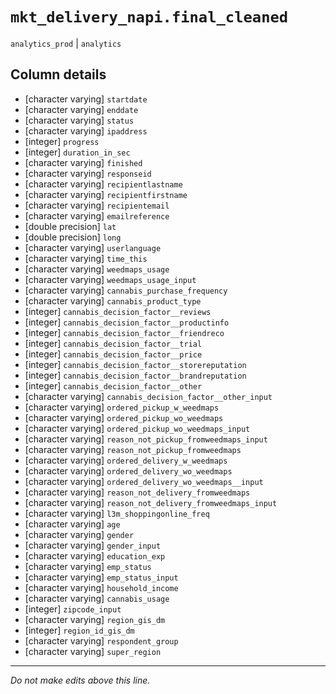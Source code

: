 # `mkt_delivery_napi.final_cleaned`
`analytics_prod` | `analytics`

## Column details
* [character varying] `startdate`
* [character varying] `enddate`
* [character varying] `status`
* [character varying] `ipaddress`
* [integer]   `progress`
* [integer]   `duration_in_sec`
* [character varying] `finished`
* [character varying] `responseid`
* [character varying] `recipientlastname`
* [character varying] `recipientfirstname`
* [character varying] `recipientemail`
* [character varying] `emailreference`
* [double precision] `lat`
* [double precision] `long`
* [character varying] `userlanguage`
* [character varying] `time_this`
* [character varying] `weedmaps_usage`
* [character varying] `weedmaps_usage_input`
* [character varying] `cannabis_purchase_frequency`
* [character varying] `cannabis_product_type`
* [integer]   `cannabis_decision_factor__reviews`
* [integer]   `cannabis_decision_factor__productinfo`
* [integer]   `cannabis_decision_factor__friendreco`
* [integer]   `cannabis_decision_factor__trial`
* [integer]   `cannabis_decision_factor__price`
* [integer]   `cannabis_decision_factor__storereputation`
* [integer]   `cannabis_decision_factor__brandreputation`
* [integer]   `cannabis_decision_factor__other`
* [character varying] `cannabis_decision_factor__other_input`
* [character varying] `ordered_pickup_w_weedmaps`
* [character varying] `ordered_pickup_wo_weedmaps`
* [character varying] `ordered_pickup_wo_weedmaps_input`
* [character varying] `reason_not_pickup_fromweedmaps_input`
* [character varying] `reason_not_pickup_fromweedmaps`
* [character varying] `ordered_delivery_w_weedmaps`
* [character varying] `ordered_delivery_wo_weedmaps`
* [character varying] `ordered_delivery_wo_weedmaps__input`
* [character varying] `reason_not_delivery_fromweedmaps`
* [character varying] `reason_not_delivery_fromweedmaps_input`
* [character varying] `l3m_shoppingonline_freq`
* [character varying] `age`
* [character varying] `gender`
* [character varying] `gender_input`
* [character varying] `education_exp`
* [character varying] `emp_status`
* [character varying] `emp_status_input`
* [character varying] `household_income`
* [character varying] `cannabis_usage`
* [integer]   `zipcode_input`
* [character varying] `region_gis_dm`
* [integer]   `region_id_gis_dm`
* [character varying] `respondent_group`
* [character varying] `super_region`

-------------------------------------------------------------------------------
*Do not make edits above this line.*
